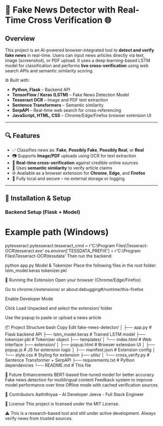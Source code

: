 # 🧠 Fake News Detector with Real-Time Cross Verification 🌐

## Overview

This project is an AI-powered browser-integrated tool to **detect and verify fake news** in real-time. Users can input news articles directly via text, image (screenshot), or PDF upload. It uses a deep learning-based LSTM model for classification and performs **live cross-verification** using web search APIs and semantic similarity scoring.

⚙️ Built with:
- **Python, Flask** – Backend API
- **TensorFlow / Keras (LSTM)** – Fake News Detection Model
- **Tesseract OCR** – Image and PDF text extraction
- **Sentence Transformers** – Semantic similarity
- **SerpAPI** – Real-time web search for cross-referencing
- **JavaScript, HTML, CSS** – Chrome/Edge/Firefox browser extension UI

---

## 🔍 Features

- ✅ Classifies news as: **Fake**, **Possibly Fake**, **Possibly Real**, or **Real**
- 📷 Supports **Image/PDF** uploads using OCR for text extraction
- 🔎 **Real-time cross-verification** against credible online sources
- 🧠 Uses **semantic similarity** to verify article claims
- 🌐 Available as a browser extension for **Chrome**, **Edge**, and **Firefox**
- 🔐 Fully local and secure – no external storage or logging

---

## 🧰 Installation & Setup

### Backend Setup (Flask + Model)


# Example path (Windows)
pytesseract.pytesseract.tesseract_cmd = r'C:\Program Files\Tesseract-OCR\tesseract.exe'
os.environ['TESSDATA_PREFIX'] = r'C:\Program Files\Tesseract-OCR\tessdata'
Then run the backend:


python app.py
Model & Tokenizer
Place the following files in the root folder:
lstm_model.keras
tokenizer.pkl

🧪 Running the Extension
Open your browser (Chrome/Edge/Firefox)

Go to chrome://extensions/ or about:debugging#/runtime/this-firefox

Enable Developer Mode

Click Load Unpacked and select the extension/ folder

Use the popup to paste or upload a news article

📦 Project Structure
bash
Copy
Edit
fake-news-detector/
│
├── app.py                     # Flask backend API
├── lstm_model.keras           # Trained LSTM model
├── tokenizer.pkl              # Tokenizer object
├── templates/
│   └── index.html             # Web interface
├── extension/
│   ├── popup.html             # Browser extension UI
│   ├── popup.js               # JS for extension logic
│   ├── manifest.json          # Extension config
│   └── style.css              # Styling for extension
├── utils/
│   └── cross_verify.py        # Sentence Transformer + SerpAPI
├── requirements.txt           # Python dependencies
└── README.md                  # This file


🎯 Future Enhancements
BERT-based fine-tuned model for better accuracy
Fake news detection for multilingual content
Feedback system to improve model performance over time
Offline mode with cached verification sources

🤝 Contributors
Aathithiyaa – AI Developer 
Jeeva - Full Stack Engineer



📜 License
This project is licensed under the MIT License.

⚠️ This is a research-based tool and still under active development. Always verify news from trusted sources.
